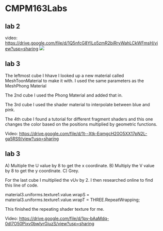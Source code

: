 # CMPM163Labs

## **lab 2**
video: https://drive.google.com/file/d/1Q5nfcG8YlLo5zmR2biRryWahLCkWFmsH/view?usp=sharing
![](https://i.imgur.com/0ATLZZV.png)


## **lab 3**
The leftmost cube I hhave I looked up a new material called MeshToonMaterial to make it with. I used the same parameters as the MeshPhong Material

The 2nd cube I used the Phong Material and added that in.

The 3rd cube I used the shader material to interpolate between blue and pink.

The 4th cube I found a tutorial for different fragment shaders and this one changes the color based on the positions multiplied by geometric functions.

Video: https://drive.google.com/file/d/1t--Xtk-EqmgcH20O5XX17pN2L-ga5RS9/view?usp=sharing

## **lab 3**

A) Multiple the U value by 8 to get the x coordinate.
B) Multiply the V value by 8 to get the y coordinate.
C) Grey.

For the last cube I multiplied the vUv by 2. I then researched online to find this line of code.

material3.uniforms.texture1.value.wrapS = material3.uniforms.texture1.value.wrapT = THREE.RepeatWrapping;

This finished the repeating shader texture for me.

Video: https://drive.google.com/file/d/1py-bAaMdq-0dl7O50Pixv0bwlyrGiuzS/view?usp=sharing

